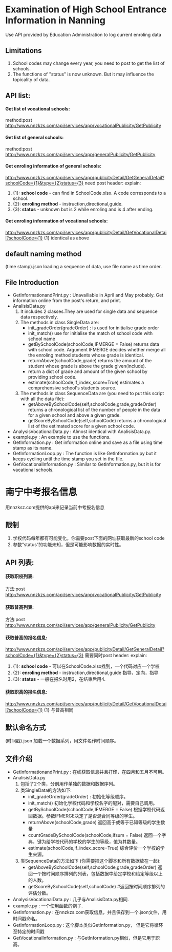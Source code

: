 <h1>Examination of High School Entrance Information in Nanning</h1>
 Use API provided by Education Administration to log current enroling data

## Limitations
1. School codes may change every year, you need to post to get the list of schools.
2. The functions of "status" is now unknown. But it may influence the topicality of data.

## API list:

#### Get list of vocational schools:
method:post
<http://www.nnzkzs.com/api/services/app/vocationalPublicity/GetPublicity>
#### Get list of general schools:
method:post
http://www.nnzkzs.com/api/services/app/generalPublicity/GetPublicity
#### Get enroling information of general schools:
http://www.nnzkzs.com/api/services/app/publicityDetail/GetGeneralDetail?schoolCode={1}&type={2}status={3}
need post header: 
explain:
1. {1}: **school code** -  can find in SchoolCode.xlsx. A code corresponds to a school.
2. {2}: **enroling method** - instruction,directional,guide.
3. {3}: **status** - unknown but is 2 while enroling and is 4 after ending.
#### Get enroling information of vocational schools:
http://www.nnzkzs.com/api/services/app/publicityDetail/GetVocationalDetail?schoolCode={1}
{1} identical as above


## default naming method
(time stamp).json
loading a sequence of data, use file name as time order.

## File Introduction
- GetInformationandPrint.py : Unavailiable in April and May probably. Get information online from the post's return, and print.
- AnalisisData.py
    1. It includes 2 classes.They are used for single data and sequence data respectively.
    2. The methods in class SingleData are:
        - init_gradeOrder(gradeOrder) : is used for initialise grade order
        - init_match() use for initialise the match of school code with school name
        - getBySchoolCode(schoolCode,IFMERGE = False) returns data with school code. Argument IFMERGE decides whether merge all the enroling method students whose grade is identical.
        - returnAbove(schoolCode,grade) returns the amount of the student whose grade is above the grade given(include).
        - return a dict of grade and amount of the given school by providing school code.
        - estimate(schoolCode,if_index_score=True) estimates a comprehensive school's students source.
    3. The methods in class SequenceData are (you need to put this script with all the data file):
        - getAboveBySchoolCode(self,schoolCode,grade,gradeOrder) returns a chronological list of the number of people in the data for a given school and above a given grade.
        - getScoreBySchoolCode(self,schoolCode) returns a chronological list of the estimated score for a given school code.
- AnalysisVocationalData.py : Almost identical with AnalisisData.py.
- example.py : An example to use the functions.
- GetInformation.py : Get information online and save as a file using time stamp as its name.
- GetInformationLoop.py : The function is like GetInformation.py but it keeps cycling until the time stamp you set in the file.
- GetVocationalInformation.py : Similar to GetInformation.py, but it is for vacational schools.


<h1>南宁中考报名信息</h1>
用nnzksz.com提供的api来记录当前中考报名信息

## 限制
1. 学校代码每年都有可能变化，你需要post下面的网址获取最新的school code
2. 参数“status“的功能未知，但是可能影响数据的实时性。

## API 列表:

#### 获取职校列表:
方法:post
<http://www.nnzkzs.com/api/services/app/vocationalPublicity/GetPublicity>
#### 获取普高列表:
方法:post
http://www.nnzkzs.com/api/services/app/generalPublicity/GetPublicity
#### 获取普高的报名信息:
http://www.nnzkzs.com/api/services/app/publicityDetail/GetGeneralDetail?schoolCode={1}&type={2}status={3}
需要同时post header: 
explain:
1. {1}: **school code** - 可以在SchoolCode.xlsx找到，一个代码对应一个学校
2. {2}: **enroling method** - instruction,directional,guide 指导，定向，指导
3. {3}: **status** - 一般在报名时用2，在结束后用4.
#### 获取职高的报名信息:
http://www.nnzkzs.com/api/services/app/publicityDetail/GetVocationalDetail?schoolCode={1}
{1} 与普高相同


## 默认命名方式
(时间戳).json
加载一个数据系列，用文件名作时间顺序。

## 文件介绍
- GetInformationandPrint.py : 在线获取信息并且打印，在四月和五月不可用。
- AnalisisData.py
    1. 包括了2个类，分别用作单独的数据和数据序列。
    2. 类SingleData的方法如下:
        - init_gradeOrder(gradeOrder) : 初始化等级顺序。
        - init_match() 初始化学校代码和学校名字的配对，需要自己调用。
        - getBySchoolCode(schoolCode,IFMERGE = False) 根据学校代码返回数据。参数IFMERGE决定了是否混合同等级的学生。
        - returnAbove(schoolCode,grade) 返回高于或等于已知等级的学生数量
        - countGradeBySchoolCode(schoolCode,ifsum = False) 返回一个字典，键为给学校代码的学校的学生的等级，值为其数量。
        - estimate(schoolCode,if_index_score=True) 综合评价一个学校的学生来源。
    3. 类SequenceData的方法如下 (你需要把这个脚本和所有数据放在一起):
        - getAboveBySchoolCode(self,schoolCode,grade,gradeOrder) 返回一个按时间顺序排列的列表，包括数据中给定学校和给定等级以上的人数。
        - getScoreBySchoolCode(self,schoolCode) #返回按时间顺序排列的评估分数。
- AnalysisVocationalData.py : 几乎与AnalisisData.py相同.
- example.py : 一个使用函数的例子.
- GetInformation.py : 在nnzkzs.com获取信息，并且保存到一个.json文件，用时间戳命名。
- GetInformationLoop.py : 这个脚本类似GetInformation.py， 但是它将循环至特定的时间戳
- GetVocationalInformation.py : 与GetInformation.py相似，但是它用于职高。
